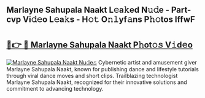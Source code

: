 ## Marlayne Sahupala Naakt L𝚎a𝚔ed N𝚞𝚍e - Part-cvp Vi𝚍𝚎o L𝚎a𝚔s - H𝚘𝚝 O𝚗𝚕yf𝚊ns P𝚑𝚘tos IffwF

# <h2><a href="http://kfd2fsb.oniu.top/?m=Marlayne+Sahupala+Naakt">🔗👉 🔴 Marlayne Sahupala Naakt P𝚑ot𝚘𝚜 V𝚒d𝚎o</a></h2>

[![Marlayne Sahupala Naakt Nu𝚍e𝚜](https://i.imgur.com/0qMVB7G.gif)](http://kfd2fsb.oniu.top/?m=Marlayne+Sahupala+Naakt)
Cybernetic artist and amusement giver Marlayne Sahupala Naakt, known for publishing dance and lifestyle tutorials through viral dance moves and short clips. Trailblazing technologist Marlayne Sahupala Naakt, recognized for their innovative solutions and commitment to advancing technology.  
